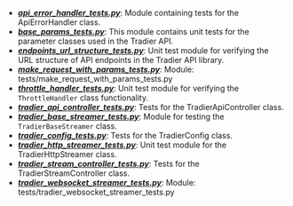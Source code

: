- **_[api_error_handler_tests.py](api_error_handler_tests.md)_**: Module containing tests for the ApiErrorHandler class.
- **_[base_params_tests.py](base_params_tests.md)_**: This module contains unit tests for the parameter classes used in the Tradier API.
- **_[endpoints_url_structure_tests.py](endpoints_url_structure_tests.md)_**: Unit test module for verifying the URL structure of API endpoints in the Tradier API library.
- **_[make_request_with_params_tests.py](make_request_with_params_tests.md)_**: Module: tests/make_request_with_params_tests.py
- **_[throttle_handler_tests.py](throttle_handler_tests.md)_**: Unit test module for verifying the `ThrottleHandler` class functionality.
- **_[tradier_api_controller_tests.py](tradier_api_controller_tests.md)_**: Tests for the TradierApiController class.
- **_[tradier_base_streamer_tests.py](tradier_base_streamer_tests.md)_**: Module for testing the `TradierBaseStreamer` class.
- **_[tradier_config_tests.py](tradier_config_tests.md)_**: Tests for the TradierConfig class.
- **_[tradier_http_streamer_tests.py](tradier_http_streamer_tests.md)_**: Unit test module for the TradierHttpStreamer class.
- **_[tradier_stream_controller_tests.py](tradier_stream_controller_tests.md)_**: Tests for the TradierStreamController class.
- **_[tradier_websocket_streamer_tests.py](tradier_websocket_streamer_tests.md)_**: Module: tests/tradier_websocket_streamer_tests.py